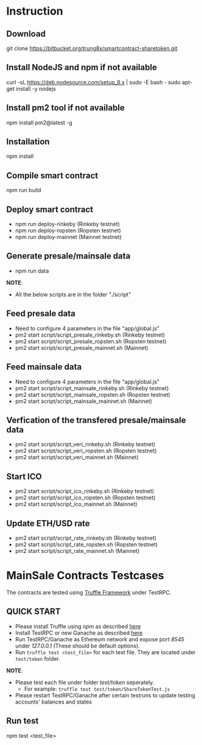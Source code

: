 # Instruction

## Download

git clone https://bitbucket.org/trung8x/smartcontract-sharetoken.git

## Install NodeJS and npm if not available
curl -sL https://deb.nodesource.com/setup_8.x | sudo -E bash -
sudo apt-get install -y nodejs

## Install pm2 tool if not available
npm install pm2@latest -g

## Installation

npm install

## Compile smart contract
npm run build

## Deploy smart contract
* npm run deploy-rinkeby (Rinkeby testnet)
* npm run deploy-ropsten (Ropsten testnet)
* npm run deploy-mainnet (Mainnet testnet)

## Generate presale/mainsale data
* npm run data

**NOTE**:
* All the below scripts are in the folder "./script"

## Feed presale data
* Need to configure 4 parameters in the file "app/global.js"
* pm2 start script/script_presale_rinkeby.sh (Rinkeby testnet)
* pm2 start script/script_presale_ropsten.sh (Ropsten testnet)
* pm2 start script/script_presale_mainnet.sh (Mainnet)

## Feed mainsale data
* Need to configure 4 parameters in the file "app/global.js"
* pm2 start script/script_mainsale_rinkeby.sh (Rinkeby testnet)
* pm2 start script/script_mainsale_ropsten.sh (Ropsten testnet)
* pm2 start script/script_mainsale_mainnet.sh (Mainnet)

## Verfication of the transfered presale/mainsale data
* pm2 start script/script_veri_rinkeby.sh (Rinkeby testnet)
* pm2 start script/script_veri_ropsten.sh (Ropsten testnet)
* pm2 start script/script_veri_mainnet.sh (Mainnet)

## Start ICO
* pm2 start script/script_ico_rinkeby.sh (Rinkeby testnet)
* pm2 start script/script_ico_ropsten.sh (Ropsten testnet)
* pm2 start script/script_ico_mainnet.sh (Mainnet)

## Update ETH/USD rate
* pm2 start script/script_rate_rinkeby.sh (Rinkeby testnet)
* pm2 start script/script_rate_ropsten.sh (Ropsten testnet)
* pm2 start script/script_rate_mainnet.sh (Mainnet)

# MainSale Contracts Testcases

The contracts are tested using [Truffle Framework](http://truffleframework.com/docs/getting_started/) under TestRPC.

## QUICK START

* Please install Truffle using *npm* as described [here](http://truffleframework.com/)
* Install TestRPC or new Ganache as described [here](https://github.com/trufflesuite/ganache-cli)
* Run TestRPC/Ganache as Ethereum network and expose port *8545* under *127.0.0.1* (These should be default options).
* Run `truffle test <test_file>` for each test file. They are located under `test/token` folder.

**NOTE**:

* Please test each file under folder *test/token* seperately. 
   * For example: `truffle test test/token/ShareTokenTest.js`
* Please restart TestRPC/Ganache after certain testruns to update testing accounts' balances and states

## Run test

npm test <test_file>



